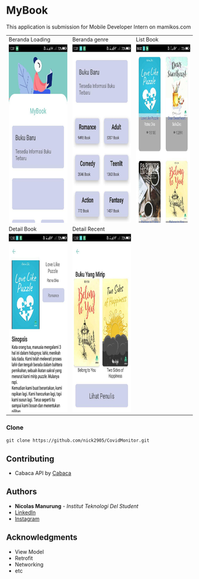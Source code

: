 # MyBook

This application is submission for Mobile Developer Intern on mamikos.com

<table>
  <tr>
    <td>Beranda Loading</td>
     <td>Beranda genre</td>
     <td>List Book</td>
  </tr>
  <tr>
    <td><img src="https://github.com/nick2905/MyBook/blob/master/assets/berandaLoading.jpg" width=270 height=480></td>
    <td><img src="https://github.com/nick2905/MyBook/blob/master/assets/berandaGenre.jpg" width=270 height=480></td>
    <td><img src="https://github.com/nick2905/MyBook/blob/master/assets/listBook.jpg" width=270 height=480></td>
  </tr>
  
  <tr>
    <td>Detail Book</td>
     <td>Detail Recent</td>
  </tr>
  <tr>
    <td><img src="https://github.com/nick2905/MyBook/blob/master/assets/detailBook.jpg" width=270 height=480></td>
    <td><img src="https://github.com/nick2905/MyBook/blob/master/assets/detailRecent.jpg" width=270 height=480></td>
  </tr>
 </table>

### Clone

```
git clone https://github.com/nick2905/CovidMonitor.git
```
## Contributing

* Cabaca API by [Cabaca](https://cabaca.id/)

## Authors

* **Nicolas Manurung** - *Institut Teknologi Del Student* 
* [LinkedIn](https://www.linkedin.com/in/nicolas-manurung-263204190/)
* [Instagram](https://www.instagram.com/nicolasmanurung/)


## Acknowledgments

* View Model
* Retrofit
* Networking
* etc

